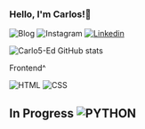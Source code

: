 ### Hello, I'm Carlos!🤘

![Blog](https://img.shields.io/badge/Discord-7289DA?style=for-the-badge&logo=discord&logoColor=white)
![Instagram ](https://img.shields.io/badge/Instagram-E4405F?style=for-the-badge&logo=instagram&logoColor=white) 
[![Linkedin](https://img.shields.io/badge/LinkedIn-0077B5?style=for-the-badge&logo=linkedin&logoColor=white)](https://www.linkedin.com/in/carlos-eduardo-aa6567270/)

![Carlo5-Ed GitHub stats](https://github-readme-stats.vercel.app/api?username=Carlo5-Ed&show_icons=true&theme=dracula)

Frontend^

![HTML](https://img.shields.io/badge/HTML5-E34F26?style=for-the-badge&logo=html5&logoColor=white)
 ![CSS](https://img.shields.io/badge/CSS3-1572B6?style=for-the-badge&logo=css3&logoColor=white)

 In Progress
 ![PYTHON](https://img.shields.io/badge/Python-14354C?style=for-the-badge&logo=python&logoColor=white)
 -----------------------------------------------------------------------------------------------------
 

